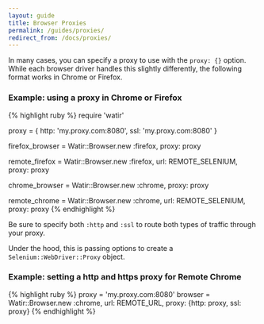 ```yaml
---
layout: guide
title: Browser Proxies
permalink: /guides/proxies/
redirect_from: /docs/proxies/
---
```


In many cases, you can specify a proxy to use with the `proxy: {}` option. While each browser driver handles this slightly differently, the following format works in Chrome or Firefox.

### Example: using a proxy in Chrome or Firefox

{% highlight ruby %}
require 'watir'

proxy = {
  http: 'my.proxy.com:8080',
  ssl:  'my.proxy.com:8080'
}

firefox_browser = Watir::Browser.new :firefox, proxy: proxy

remote_firefox  = Watir::Browser.new :firefox, url: REMOTE_SELENIUM, proxy: proxy

chrome_browser  = Watir::Browser.new :chrome, proxy: proxy

remote_chrome   = Watir::Browser.new :chrome, url: REMOTE_SELENIUM, proxy: proxy
{% endhighlight %}

Be sure to specify both `:http` and `:ssl` to route both types of traffic through your proxy.

Under the hood, this is passing options to create a `Selenium::WebDriver::Proxy` object.

### Example: setting a http and https proxy for Remote Chrome

{% highlight ruby %}
proxy = 'my.proxy.com:8080'
browser = Watir::Browser.new :chrome, url: REMOTE_URL, proxy: {http: proxy, ssl: proxy}
{% endhighlight %}

